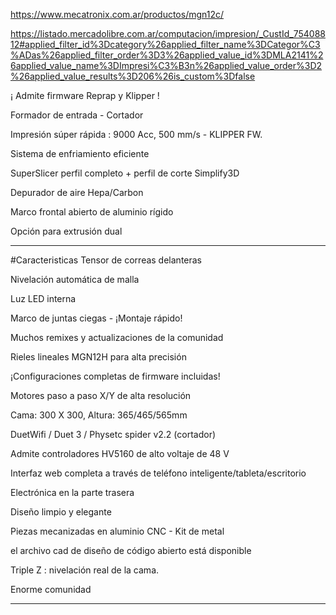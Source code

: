 https://www.mecatronix.com.ar/productos/mgn12c/

https://listado.mercadolibre.com.ar/computacion/impresion/_CustId_75408812#applied_filter_id%3Dcategory%26applied_filter_name%3DCategor%C3%ADas%26applied_filter_order%3D3%26applied_value_id%3DMLA2141%26applied_value_name%3DImpresi%C3%B3n%26applied_value_order%3D2%26applied_value_results%3D206%26is_custom%3Dfalse


¡ Admite firmware Reprap y Klipper !

Formador de entrada - Cortador

Impresión súper rápida : 9000 Acc, 500 mm/s - KLIPPER FW.

Sistema de enfriamiento eficiente

SuperSlicer perfil completo + perfil de corte Simplify3D

Depurador de aire Hepa/Carbon

Marco frontal abierto de aluminio rígido

Opción para extrusión dual

***
#Caracteristicas
Tensor de correas delanteras

Nivelación automática de malla

Luz LED interna

Marco de juntas ciegas - ¡Montaje rápido!

Muchos remixes y actualizaciones de la comunidad 

Rieles lineales MGN12H para alta precisión

¡Configuraciones completas de firmware incluidas!

Motores paso a paso X/Y de alta resolución

Cama: 300 X 300, Altura: 365/465/565mm

DuetWifi / Duet 3 / Physetc spider v2.2 (cortador)

Admite controladores HV5160 de alto voltaje de 48 V 

Interfaz web completa a través de teléfono inteligente/tableta/escritorio

Electrónica en la parte trasera

Diseño limpio y elegante

Piezas mecanizadas en aluminio CNC -  Kit de metal

el archivo cad de diseño de código abierto está disponible

Triple Z : nivelación real de la cama.

Enorme comunidad
***
